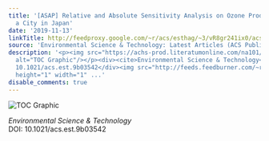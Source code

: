 ```yaml
---
title: '[ASAP] Relative and Absolute Sensitivity Analysis on Ozone Production in Tsukuba,
  a City in Japan'
date: '2019-11-13'
linkTitle: http://feedproxy.google.com/~r/acs/esthag/~3/vR8gr241ix0/acs.est.9b03542
source: 'Environmental Science & Technology: Latest Articles (ACS Publications)'
description: '<p><img src="https://achs-prod.literatumonline.com/na101/home/literatum/publisher/achs/journals/content/esthag/0/esthag.ahead-of-print/acs.est.9b03542/20191112/images/medium/es9b03542_0007.gif"
  alt="TOC Graphic"/></p><div><cite>Environmental Science & Technology</cite></div><div>DOI:
  10.1021/acs.est.9b03542</div><img src="http://feeds.feedburner.com/~r/acs/esthag/~4/vR8gr241ix0"
  height="1" width="1" ...'
disable_comments: true
---
```

<p><img src="https://achs-prod.literatumonline.com/na101/home/literatum/publisher/achs/journals/content/esthag/0/esthag.ahead-of-print/acs.est.9b03542/20191112/images/medium/es9b03542_0007.gif" alt="TOC Graphic"/></p><div><cite>Environmental Science & Technology</cite></div><div>DOI: 10.1021/acs.est.9b03542</div><img src="http://feeds.feedburner.com/~r/acs/esthag/~4/vR8gr241ix0" height="1" width="1" ...